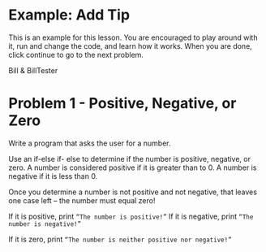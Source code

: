 # Example: Add Tip
This is an example for this lesson. You are encouraged to play around with it, run and change the code, and learn how it works. When you are done, click continue to go to the next problem.

Bill & BillTester

# Problem 1 - Positive, Negative, or Zero
Write a program that asks the user for a number.

Use an if-else if- else to determine if the number is positive, negative, or zero. A number is considered positive if it is greater than to 0. A number is negative if it is less than 0.

Once you determine a number is not positive and not negative, that leaves one case left – the number must equal zero!

If it is positive, print `“The number is positive!”`
If it is negative, print `“The number is negative!”`

If it is zero, print `“The number is neither positive nor negative!”`